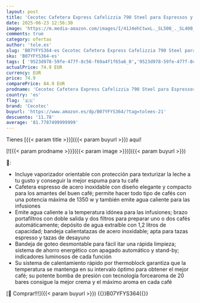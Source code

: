 ```yaml
---
layout: post
title: 'Cecotec Cafetera Express Cafelizzia 790 Steel para Espressos y Cappuccinos. 1350 W  Brazo portafiltros con Doble Salida y Dos filtros  20 Bares de Presión  Depósito Extraíble de 1 2L  Acero'
date: 2025-06-23 12:56:30
image: 'https://m.media-amazon.com/images/I/41J4ehCtwxL._SL500_._SL400_.jpg'
comments: true
category: ofertas
author: 'tole.es'
slug: 'B07YFYS364-es Cecotec Cafetera Express Cafelizzia 790 Steel para...'
sku: 'B07YFYS364-es'
tags: [ '9523d978-59fe-477f-8c56-f69a4f1f65a6_0','9523d978-59fe-477f-8c56-f69a4f1f65a6_3301','9523d978-59fe-477f-8c56-f69a4f1f65a6_4901','9523d978-59fe-477f-8c56-f69a4f1f65a6_5601','9523d978-59fe-477f-8c56-f69a4f1f65a6_6801','Arborist Merchandising Root','CML-Kitchen','Cafeteras para espresso','Hogar y cocina','Kitchen All','Los favoritos de nuestros clientes Social: Hogar y cocina','Los favoritos de nuestros clientes: Hogar y cocina','Máquinas cafeteras','Self Service','Special Features Stores','Utensilios para café y té','cafetera','cecotec','🇪🇸', ]
actualPrice: 74.9 EUR
currency: EUR
price: 74.9
comparePrice: 84.9 EUR
prodname: 'Cecotec Cafetera Express Cafelizzia 790 Steel para Espressos y Cappuccinos. 1350 W  Brazo portafiltros con Doble Salida y Dos filtros  20 Bares de Presión  Depósito Extraíble de 1 2L  Acero'
country: 'es'
flag: '🇪🇸'
brand: 'Cecotec'
buyurl: 'https://www.amazon.es/dp/B07YFYS364/?tag=tolees-21'
descuento: '11.78'
average: '81.7787499999999'
---
```


Tienes [{{< param title >}}]({{< param buyurl >}}) aqui!

[![{{< param prodname >}}]({{< param image >}})]({{< param buyurl >}})

🔎:

- Incluye vaporizador orientable con protección para texturizar la leche a tu gusto y conseguir la mejor espuma para tu café
- Cafetera espresso de acero inoxidable con diseño elegante y compacto para los amantes del buen café; permite hacer todo tipo de cafés con una potencía máxima de 1350 w y también emite agua caliente para las infusiones
- Emite agua caliente a la temperatura idónea para las infusiones; brazo portafiltros con doble salida y dos filtros para preparar uno o dos cafés automáticamente; depósito de agua extraíble con 1,2 litros de capacidad; bandeja calientatazas de acero inoxidable; apta para tazas espresso y tazas de desayuno
- Bandeja de goteo desmontable para fácil itar una rápida limpieza; sistema de ahorro energético con apagado automático y stand-by; indicadores luminosos de cada función
- Su sistema de calentamiento rápido por thermoblock garantiza que la temperatura se mantenga en su intervalo óptimo para obtener el mejor café; su potente bomba de presión con tecnología forcearoma de 20 bares consigue la mejor crema y el máximo aroma en cada café

[🛒 Comprar!!!]({{< param buyurl >}})
{{<world>}}B07YFYS364{{</world>}}
